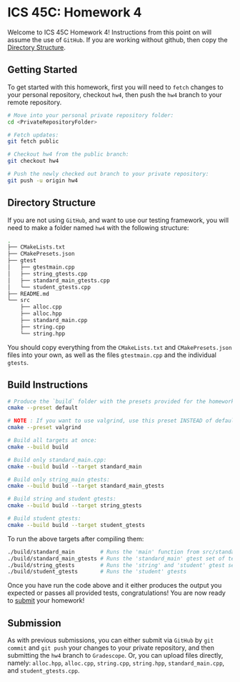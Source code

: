 # ICS 45C: Homework 4 

Welcome to ICS 45C Homework 4! Instructions from this point on will assume the use of `GitHub`.
If you are working without github, then copy the [Directory Structure](#directory-structure).

## Getting Started

To get started with this homework, first you will need to `fetch` changes to your personal repository,
checkout `hw4`, then push the `hw4` branch to your remote repository.

```bash
# Move into your personal private repository folder:
cd <PrivateRepositoryFolder>

# Fetch updates:
git fetch public

# Checkout hw4 from the public branch:
git checkout hw4

# Push the newly checked out branch to your private repository:
git push -u origin hw4
```

## Directory Structure

If you are not using `GitHub`, and want to use our testing framework, you will need to make a folder
named `hw4` with the following structure:

```bash
.
├── CMakeLists.txt
├── CMakePresets.json
├── gtest
│   ├── gtestmain.cpp
│   ├── string_gtests.cpp
│   ├── standard_main_gtests.cpp
│   └── student_gtests.cpp
├── README.md
└── src
    ├── alloc.cpp
    ├── alloc.hpp
    ├── standard_main.cpp
    ├── string.cpp
    └── string.hpp
```

You should copy everything from the `CMakeLists.txt` and `CMakePresets.json` files into your own,
as well as the files `gtestmain.cpp` and the individual `gtests`.

## Build Instructions

```bash
# Produce the `build` folder with the presets provided for the homework:
cmake --preset default

# NOTE : If you want to use valgrind, use this preset INSTEAD of default:
cmake --preset valgrind

# Build all targets at once:
cmake --build build

# Build only standard_main.cpp:
cmake --build build --target standard_main

# Build only string_main gtests:
cmake --build build --target standard_main_gtests

# Build string and student gtests:
cmake --build build --target string_gtests

# Build student gtests:
cmake --build build --target student_gtests
```

To run the above targets after compiling them:

```bash
./build/standard_main        # Runs the 'main' function from src/standard_main.cpp
./build/standard_main_gtests # Runs the 'standard_main' gtest set of tests
./build/string_gtests        # Runs the 'string' and 'student' gtest sets
./build/student_gtests       # Runs the 'student' gtests
```

Once you have run the code above and it either produces the output you expected or passes
all provided tests, congratulations! You are now ready to [submit](#submission) your homework!

## Submission

As with previous submissions, you can either submit via `GitHub` by `git commit` and `git push` your
changes to your private repository, and then submitting the `hw4` branch to `Gradescope`. Or, you can
upload files directly, namely: `alloc.hpp`, `alloc.cpp`, `string.cpp`, `string.hpp`, `standard_main.cpp`,
and `student_gtests.cpp`.
